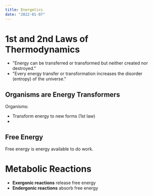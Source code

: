 ```yaml
---
title: Energetics
date: "2022-01-07"
---
```



# 1st and 2nd Laws of Thermodynamics

* "Energy can be transferred or transformed but neither created nor destroyed."
* "Every energy transfer or transformation increases the disorder (entropy) of
  the universe."

## Organisms are Energy Transformers

Organisms:

* Transform energy to new forms (1st law)
* 

## Free Energy

Free energy is energy available to do work.

# Metabolic Reactions

* **Exergonic reactions** release free energy
* **Endergonic reactions** absorb free energy
